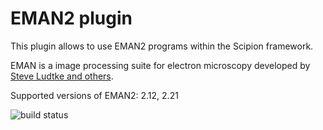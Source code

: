 # EMAN2 plugin

This plugin allows to use EMAN2 programs within the Scipion framework.

EMAN is a image processing suite for electron microscopy developed by [Steve Ludtke and others](http://blake.bcm.edu/emanwiki/EMAN2).

Supported versions of EMAN2: 2.12, 2.21

![build status](http://arquimedes.cnb.csic.es:9980/badges/eman2_devel.svg "Build status")
